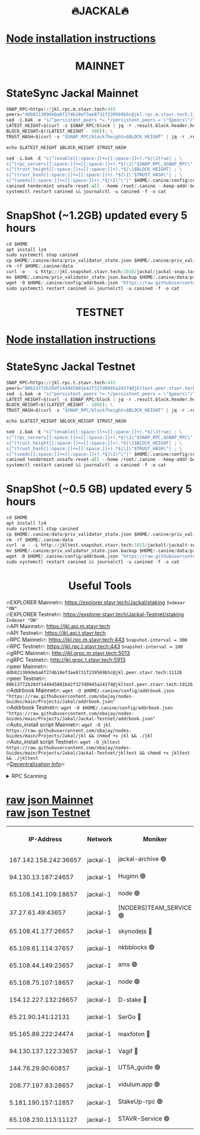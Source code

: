 <h1 align="center"> 🔥JACKAL🔥</h1>

[Node installation instructions](https://github.com/obajay/nodes-Guides/tree/main/Projects/Jakal)
=

<h1 align="center"> MAINNET</h1>

# StateSync Jackal Mainnet
```python
SNAP_RPC=https://jkl.rpc.m.stavr.tech:443
peers="ddb821309deba8f274b18ef3ae8731f239569b5c@jkl.rpc.m.stavr.tech:11126"
sed -i.bak -e "s/^persistent_peers *=.*/persistent_peers = \"$peers\"/" $HOME/.canine/config/config.toml
LATEST_HEIGHT=$(curl -s $SNAP_RPC/block | jq -r .result.block.header.height); \
BLOCK_HEIGHT=$((LATEST_HEIGHT - 500)); \
TRUST_HASH=$(curl -s "$SNAP_RPC/block?height=$BLOCK_HEIGHT" | jq -r .result.block_id.hash)

echo $LATEST_HEIGHT $BLOCK_HEIGHT $TRUST_HASH

sed -i.bak -E "s|^(enable[[:space:]]+=[[:space:]]+).*$|\1true| ; \
s|^(rpc_servers[[:space:]]+=[[:space:]]+).*$|\1\"$SNAP_RPC,$SNAP_RPC\"| ; \
s|^(trust_height[[:space:]]+=[[:space:]]+).*$|\1$BLOCK_HEIGHT| ; \
s|^(trust_hash[[:space:]]+=[[:space:]]+).*$|\1\"$TRUST_HASH\"| ; \
s|^(seeds[[:space:]]+=[[:space:]]+).*$|\1\"\"|" $HOME/.canine/config/config.toml
canined tendermint unsafe-reset-all --home /root/.canine --keep-addr-book
systemctl restart canined && journalctl -u canined -f -o cat
```
# SnapShot (~1.2GB) updated every 5 hours
```python
cd $HOME
apt install lz4
sudo systemctl stop canined
cp $HOME/.canine/data/priv_validator_state.json $HOME/.canine/priv_validator_state.json.backup
rm -rf $HOME/.canine/data
curl -o - -L http://jkl.snapshot.stavr.tech:1018/jackal/jackal-snap.tar.lz4 | lz4 -c -d - | tar -x -C $HOME/.canine --strip-components 2
mv $HOME/.canine/priv_validator_state.json.backup $HOME/.canine/data/priv_validator_state.json
wget -O $HOME/.canine/config/addrbook.json "https://raw.githubusercontent.com/obajay/nodes-Guides/main/Projects/Jakal/addrbook.json"
sudo systemctl restart canined && journalctl -u canined -f -o cat
```

<h1 align="center"> TESTNET</h1>

[Node installation instructions](https://github.com/obajay/nodes-Guides/tree/main/Projects/Jakal/Jackal-Testnet)
=

# StateSync Jackal Testnet
```python
SNAP_RPC=https://jkl.rpc.t.stavr.tech:443
peers="80613772b20df144945801b42f327d0945a24374@jkltest.peer.stavr.tech:19126"
sed -i.bak -e "s/^persistent_peers *=.*/persistent_peers = \"$peers\"/" $HOME/.canine/config/config.toml
LATEST_HEIGHT=$(curl -s $SNAP_RPC/block | jq -r .result.block.header.height); \
BLOCK_HEIGHT=$((LATEST_HEIGHT - 100)); \
TRUST_HASH=$(curl -s "$SNAP_RPC/block?height=$BLOCK_HEIGHT" | jq -r .result.block_id.hash)

echo $LATEST_HEIGHT $BLOCK_HEIGHT $TRUST_HASH

sed -i.bak -E "s|^(enable[[:space:]]+=[[:space:]]+).*$|\1true| ; \
s|^(rpc_servers[[:space:]]+=[[:space:]]+).*$|\1\"$SNAP_RPC,$SNAP_RPC\"| ; \
s|^(trust_height[[:space:]]+=[[:space:]]+).*$|\1$BLOCK_HEIGHT| ; \
s|^(trust_hash[[:space:]]+=[[:space:]]+).*$|\1\"$TRUST_HASH\"| ; \
s|^(seeds[[:space:]]+=[[:space:]]+).*$|\1\"\"|" $HOME/.canine/config/config.toml
canined tendermint unsafe-reset-all --home /root/.canine --keep-addr-book
systemctl restart canined && journalctl -u canined -f -o cat
```
# SnapShot (~0.5 GB) updated every 5 hours
```python
cd $HOME
apt install lz4
sudo systemctl stop canined
cp $HOME/.canine/data/priv_validator_state.json $HOME/.canine/priv_validator_state.json.backup
rm -rf $HOME/.canine/data
curl -o - -L http://jkltest.snapshot.stavr.tech:1015/jackalt/jackalt-snap.tar.lz4 | lz4 -c -d - | tar -x -C $HOME/.canine --strip-components 2
mv $HOME/.canine/priv_validator_state.json.backup $HOME/.canine/data/priv_validator_state.json
wget -O $HOME/.canine/config/addrbook.json "https://raw.githubusercontent.com/obajay/nodes-Guides/main/Projects/Jakal/Jackal-Testnet/addrbook.json"
sudo systemctl restart canined && journalctl -u canined -f -o cat
```

 <h1 align="center"> Useful Tools</h1>

🔥EXPLORER Mainnet🔥:      https://explorer.stavr.tech/Jackal/staking		        `Indexer "ON"` \
🔥EXPLORER Testnet🔥:      https://explorer.stavr.tech/Jackal-Testnet/staking     `Indexer "ON"` \
🔥API Mainnet🔥: 			 		 https://jkl.api.m.stavr.tech \
🔥API Testnet🔥: 			 		 https://jkl.api.t.stavr.tech \
🔥RPC Mainnet🔥:           https://jkl.rpc.m.stavr.tech:443              `Snapshot-interval = 300` \
🔥RPC Testnet🔥:           https://jkl.rpc.t.stavr.tech:443              `Snapshot-interval = 100` \
🔥gRPC Mainnet🔥:          http://jkl.grpc.m.stavr.tech:5013 \
🔥gRPC Testnet🔥:          http://jkl.grpc.t.stavr.tech:5913 \
🔥peer Mainnet🔥:					 `ddb821309deba8f274b18ef3ae8731f239569b5c@jkl.peer.stavr.tech:11126` \
🔥peer Testnet🔥:					 `80613772b20df144945801b42f327d0945a24374@jkltest.peer.stavr.tech:19126` \
🔥Addrbook Mainnet🔥:    ```wget -O $HOME/.canine/config/addrbook.json "https://raw.githubusercontent.com/obajay/nodes-Guides/main/Projects/Jakal/addrbook.json"``` \
🔥Addrbook Testnet🔥:    ```wget -O $HOME/.canine/config/addrbook.json "https://raw.githubusercontent.com/obajay/nodes-Guides/main/Projects/Jakal/Jackal-Testnet/addrbook.json"``` \
🔥Auto_install script Mainnet🔥: ```wget -O jkl https://raw.githubusercontent.com/obajay/nodes-Guides/main/Projects/Jakal/jkl && chmod +x jkl && ./jkl``` \
🔥Auto_install script Testnet🔥: ```wget -O jkltest https://raw.githubusercontent.com/obajay/nodes-Guides/main/Projects/Jakal/Jackal-Testnet/jkltest && chmod +x jkltest && ./jkltest``` \
🔥[Decentralization Info](https://github.com/obajay/StateSync-snapshots/tree/main/Projects/Jackal/Decentralization)🔥


<details>
<summary>RPC Scanning</summary>

<h2 align="center"> We scan nodes in real time every 4 hours. And we provide the final result of RPC endpoints.
We cannot influence the operation of these nodes in any way. </h2>


```python
If Voting Power is higher than 0 --> then the Node is a validator of the network and may be subject to attack and be a potential threat to the chain.
```
```python
We marked such validators with a red symbol
```

</details>

[raw json Mainnet](https://rpc-check.jaclalm.stavr.tech/jaclalm/rpc-jaclalm-result.json) \
[raw json Testnet](https://github.com/obajay/StateSync-snapshots/tree/main/Projects/Jackal/Rpc-Check-Testnet)
=

<table><tr><th>IP-Address</th><th>Network</th><th>Moniker</th><th>Latest Block Height</th><th>Earliest Block Height</th><th>Catching Up</th><th>Tx Index</th><th>Voting Power</th><th>Scan Time</th></tr><tr><td>167.142.158.242:36657</td><td>jackal-1</td><td>jackal-archive 🟢</td><td>6365497</td><td>2770293</td><td>False</td><td>on</td><td>0</td><td>2024-02-05T15:45:11.318111045UTC</td></tr><tr><td>94.130.13.187:24657</td><td>jackal-1</td><td>Huginn 🟢</td><td>6095000</td><td>5893001</td><td>False</td><td>on</td><td>0</td><td>2024-02-05T15:45:30.889885590UTC</td></tr><tr><td>65.108.141.109:18657</td><td>jackal-1</td><td>node 🟢</td><td>6365458</td><td>6094001</td><td>False</td><td>on</td><td>0</td><td>2024-02-05T15:41:18.731466847UTC</td></tr><tr><td>37.27.61.49:43657</td><td>jackal-1</td><td>[NODERS]TEAM_SERVICE 🟢</td><td>6365453</td><td>6142001</td><td>False</td><td>on</td><td>0</td><td>2024-02-05T15:40:49.552493283UTC</td></tr><tr><td>65.108.41.177:26657</td><td>jackal-1</td><td>skynodejs 🔴</td><td>6365497</td><td>6187501</td><td>False</td><td>on</td><td>84602</td><td>2024-02-05T15:45:11.685808141UTC</td></tr><tr><td>65.109.61.114:37657</td><td>jackal-1</td><td>nkbblocks 🟢</td><td>6365473</td><td>6207001</td><td>False</td><td>on</td><td>0</td><td>2024-02-05T15:42:49.249889389UTC</td></tr><tr><td>65.108.44.149:23657</td><td>jackal-1</td><td>ams 🟢</td><td>6365490</td><td>6229079</td><td>False</td><td>on</td><td>0</td><td>2024-02-05T15:44:25.027072837UTC</td></tr><tr><td>65.108.75.107:18657</td><td>jackal-1</td><td>node 🟢</td><td>6365475</td><td>6260001</td><td>False</td><td>on</td><td>0</td><td>2024-02-05T15:42:59.952483455UTC</td></tr><tr><td>154.12.227.132:26657</td><td>jackal-1</td><td>D-stake 🔴</td><td>6365455</td><td>6264601</td><td>False</td><td>off</td><td>130243</td><td>2024-02-05T15:41:07.176164547UTC</td></tr><tr><td>65.21.90.141:12131</td><td>jackal-1</td><td>SerGo 🔴</td><td>6365461</td><td>6265461</td><td>False</td><td>off</td><td>51100</td><td>2024-02-05T15:41:38.233822037UTC</td></tr><tr><td>95.165.89.222:24474</td><td>jackal-1</td><td>maxfoton 🔴</td><td>6365487</td><td>6265487</td><td>False</td><td>off</td><td>117661</td><td>2024-02-05T15:44:08.158398288UTC</td></tr><tr><td>94.130.137.122:33657</td><td>jackal-1</td><td>Vagif 🔴</td><td>6365496</td><td>6265496</td><td>False</td><td>off</td><td>60009</td><td>2024-02-05T15:45:01.080882796UTC</td></tr><tr><td>144.76.29.90:60857</td><td>jackal-1</td><td>UTSA_guide 🟢</td><td>6365482</td><td>6280001</td><td>False</td><td>on</td><td>0</td><td>2024-02-05T15:43:42.511872634UTC</td></tr><tr><td>208.77.197.83:28657</td><td>jackal-1</td><td>vidulum.app 🟢</td><td>6365496</td><td>6296001</td><td>False</td><td>on</td><td>0</td><td>2024-02-05T15:45:06.092394264UTC</td></tr><tr><td>5.181.190.157:12857</td><td>jackal-1</td><td>StakeUp-rpc 🟢</td><td>6365151</td><td>6362001</td><td>False</td><td>on</td><td>0</td><td>2024-02-05T15:41:04.173165046UTC</td></tr><tr><td>65.108.230.113:11127</td><td>jackal-1</td><td>STAVR-Service 🟢</td><td>6365491</td><td>6364601</td><td>False</td><td>on</td><td>0</td><td>2024-02-05T15:44:31.470843249UTC</td></tr></table>
